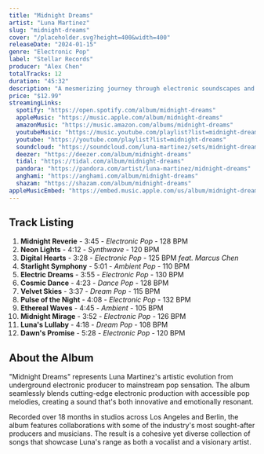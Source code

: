 ```yaml
---
title: "Midnight Dreams"
artist: "Luna Martinez"
slug: "midnight-dreams"
cover: "/placeholder.svg?height=400&width=400"
releaseDate: "2024-01-15"
genre: "Electronic Pop"
label: "Stellar Records"
producer: "Alex Chen"
totalTracks: 12
duration: "45:32"
description: "A mesmerizing journey through electronic soundscapes and dreamy pop melodies. Luna Martinez's debut album explores themes of love, loss, and self-discovery through innovative production and heartfelt lyrics."
price: "$12.99"
streamingLinks:
  spotify: "https://open.spotify.com/album/midnight-dreams"
  appleMusic: "https://music.apple.com/album/midnight-dreams"
  amazonMusic: "https://music.amazon.com/albums/midnight-dreams"
  youtubeMusic: "https://music.youtube.com/playlist?list=midnight-dreams"
  youtube: "https://youtube.com/playlist?list=midnight-dreams"
  soundcloud: "https://soundcloud.com/luna-martinez/sets/midnight-dreams"
  deezer: "https://deezer.com/album/midnight-dreams"
  tidal: "https://tidal.com/album/midnight-dreams"
  pandora: "https://pandora.com/artist/luna-martinez/midnight-dreams"
  anghami: "https://anghami.com/album/midnight-dreams"
  shazam: "https://shazam.com/album/midnight-dreams"
appleMusicEmbed: "https://embed.music.apple.com/us/album/midnight-dreams/1234567890"
---
```


## Track Listing

1. **Midnight Reverie** - 3:45 - *Electronic Pop* - 128 BPM
2. **Neon Lights** - 4:12 - *Synthwave* - 120 BPM
3. **Digital Hearts** - 3:28 - *Electronic Pop* - 125 BPM *feat. Marcus Chen*
4. **Starlight Symphony** - 5:01 - *Ambient Pop* - 110 BPM
5. **Electric Dreams** - 3:55 - *Electronic Pop* - 130 BPM
6. **Cosmic Dance** - 4:23 - *Dance Pop* - 128 BPM
7. **Velvet Skies** - 3:37 - *Dream Pop* - 115 BPM
8. **Pulse of the Night** - 4:08 - *Electronic Pop* - 132 BPM
9. **Ethereal Waves** - 4:45 - *Ambient* - 105 BPM
10. **Midnight Mirage** - 3:52 - *Electronic Pop* - 126 BPM
11. **Luna's Lullaby** - 4:18 - *Dream Pop* - 108 BPM
12. **Dawn's Promise** - 5:28 - *Electronic Pop* - 120 BPM

## About the Album

"Midnight Dreams" represents Luna Martinez's artistic evolution from underground electronic producer to mainstream pop sensation. The album seamlessly blends cutting-edge electronic production with accessible pop melodies, creating a sound that's both innovative and emotionally resonant.

Recorded over 18 months in studios across Los Angeles and Berlin, the album features collaborations with some of the industry's most sought-after producers and musicians. The result is a cohesive yet diverse collection of songs that showcase Luna's range as both a vocalist and a visionary artist.
